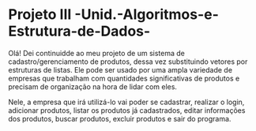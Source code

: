 # Projeto III -Unid.-Algoritmos-e-Estrutura-de-Dados-
Olá! Dei continuidde ao meu projeto de um sistema de cadastro/gerenciamento de produtos, dessa vez substituindo vetores por estruturas de listas. Ele pode ser usado por uma ampla variedade de empresas que trabalham com quantidades significativas de produtos e precisam de organização na hora de lidar com eles.

Nele, a empresa que irá utilizá-lo vai poder se cadastrar, realizar o login, adicionar produtos, listar os produtos já cadastrados, editar informações dos produtos, buscar produtos, excluir produtos e sair do programa. 
